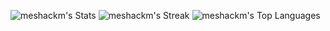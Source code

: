 ![meshackm's Stats](https://github-readme-stats.vercel.app/api?username=meshackm&theme=tokyonight&show_icons=true&hide_border=true&count_private=true)
![meshackm's Streak](https://github-readme-streak-stats.herokuapp.com/?user=meshackm&theme=tokyonight&hide_border=true)
![meshackm's Top Languages](https://github-readme-stats.vercel.app/api/top-langs/?username=meshackm&theme=tokyonight&show_icons=true&hide_border=true&layout=compact)
